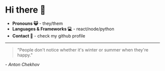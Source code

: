 # Hi there 👋

- **Pronouns 😺** - they/them
- **Languages & Frameworks 💻** - react/node/python
- **Contact 📨** - check my github profile
---

> "People don't notice whether it's winter or summer when they're happy."

*- Anton Chekhov*